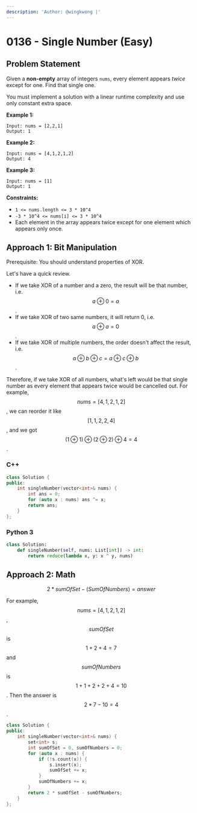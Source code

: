 ```yaml
---
description: 'Author: @wingkwong |'
---
```


# 0136 - Single Number (Easy)

## Problem Statement

Given a **non-empty** array of integers `nums`, every element appears _twice_ except for one. Find that single one.

You must implement a solution with a linear runtime complexity and use only constant extra space.

**Example 1:**

```
Input: nums = [2,2,1]
Output: 1
```

**Example 2:**

```
Input: nums = [4,1,2,1,2]
Output: 4
```

**Example 3:**

```
Input: nums = [1]
Output: 1
```

**Constraints:**

* `1 <= nums.length <= 3 * 10^4`
* `-3 * 10^4 <= nums[i] <= 3 * 10^4`
* Each element in the array appears twice except for one element which appears only once.

## Approach 1: Bit Manipulation&#x20;

Prerequisite:  You should understand properties of XOR.&#x20;

Let's have a quick review.&#x20;

* If we take XOR of a number and a zero, the result will be that number, i.e. $$a \oplus 0 = a$$.&#x20;
* If we take XOR of two same numbers, it will return 0, i.e. $$a \oplus a = 0$$.&#x20;
* If we take XOR of multiple numbers, the order doesn't affect the result, i.e. $$a \oplus b \oplus c = a \oplus c \oplus b$$.&#x20;

Therefore, if we take XOR of all numbers, what's left would be that single number as every element that appears twice would be cancelled out. For example, $$nums = [4,1,2,1,2]$$, we can reorder it like $$[1,1,2,2,4]$$, and we got $$(1 \oplus 1) \oplus (2 \oplus 2) \oplus 4 = 4$$.

### C++

```cpp
class Solution {
public:
    int singleNumber(vector<int>& nums) {
        int ans = 0;
        for (auto x : nums) ans ^= x;
        return ans;
    }
};
```

### Python 3

```python
class Solution:
    def singleNumber(self, nums: List[int]) -> int:
        return reduce(lambda x, y: x ^ y, nums)
```

## Approach 2: Math

$$2 * sumOfSet - (SumOfNumbers) = answer$$

For example, $$nums = [4,1,2,1,2]$$, $$sumOfSet$$ is $$1 + 2 + 4 = 7$$ and $$sumOfNumbers$$is $$1 + 1 + 2 + 2 + 4 = 10$$. Then the answer is $$2 *7 - 10 = 4$$.

```cpp
class Solution {
public:
    int singleNumber(vector<int>& nums) {
        set<int> s;
        int sumOfSet = 0, sumOfNumbers = 0;
        for (auto x : nums) {
            if (!s.count(x)) {
                s.insert(x);
                sumOfSet += x;
            }
            sumOfNumbers += x;
        }
        return 2 * sumOfSet - sumOfNumbers;
    }
};
```
